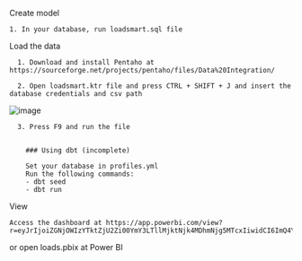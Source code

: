 Create model


    1. In your database, run loadsmart.sql file



Load the data


      1. Download and install Pentaho at https://sourceforge.net/projects/pentaho/files/Data%20Integration/

      2. Open loadsmart.ktr file and press CTRL + SHIFT + J and insert the database credentials and csv path 
      
![image](https://user-images.githubusercontent.com/33011210/177151505-8bb60d73-dc02-4c82-9ba3-1270268f580a.png)


      3. Press F9 and run the file


        ### Using dbt (incomplete)

        Set your database in profiles.yml
        Run the following commands:
        - dbt seed
        - dbt run

View

    Access the dashboard at https://app.powerbi.com/view?r=eyJrIjoiZGNjOWIzYTktZjU2Zi00YmY3LTllMjktNjk4MDhmNjg5MTcxIiwidCI6ImQ4YWJlMmU4LTlhMzItNDdlNy1hMzY0LWFjOTEyMGQ1NDI4NyJ9&pageName=ReportSection
 or open loads.pbix at Power BI
